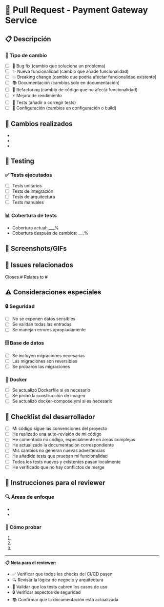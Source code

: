 # 🚀 Pull Request - Payment Gateway Service

## 📋 Descripción
<!-- Describe brevemente los cambios realizados -->

### 🎯 Tipo de cambio
- [ ] 🐛 Bug fix (cambio que soluciona un problema)
- [ ] ✨ Nueva funcionalidad (cambio que añade funcionalidad)
- [ ] 💥 Breaking change (cambio que podría afectar funcionalidad existente)
- [ ] 📚 Documentación (cambios solo en documentación)
- [ ] 🎨 Refactoring (cambio de código que no afecta funcionalidad)
- [ ] ⚡ Mejora de rendimiento
- [ ] 🧪 Tests (añadir o corregir tests)
- [ ] 🔧 Configuración (cambios en configuración o build)

## 🔧 Cambios realizados
<!-- Lista detallada de cambios -->
- 
- 
- 

## 🧪 Testing
<!-- Describe cómo se han probado los cambios -->

### ✅ Tests ejecutados
- [ ] Tests unitarios
- [ ] Tests de integración
- [ ] Tests de arquitectura
- [ ] Tests manuales

### 📊 Cobertura de tests
<!-- Si aplica, menciona la cobertura de tests -->
- Cobertura actual: ___%
- Cobertura después de cambios: ___%

## 📸 Screenshots/GIFs
<!-- Si aplica, añade capturas de pantalla o GIFs -->

## 🔗 Issues relacionados
<!-- Menciona issues relacionados usando # -->
Closes #
Relates to #

## ⚠️ Consideraciones especiales
<!-- Cualquier consideración especial para el reviewer -->

### 🔒 Seguridad
- [ ] No se exponen datos sensibles
- [ ] Se validan todas las entradas
- [ ] Se manejan errores apropiadamente

### 🗄️ Base de datos
- [ ] Se incluyen migraciones necesarias
- [ ] Las migraciones son reversibles
- [ ] Se probaron las migraciones

### 🐳 Docker
- [ ] Se actualizó Dockerfile si es necesario
- [ ] Se probó la construcción de imagen
- [ ] Se actualizó docker-compose.yml si es necesario

## 📝 Checklist del desarrollador
- [ ] Mi código sigue las convenciones del proyecto
- [ ] He realizado una auto-revisión de mi código
- [ ] He comentado mi código, especialmente en áreas complejas
- [ ] He actualizado la documentación correspondiente
- [ ] Mis cambios no generan nuevas advertencias
- [ ] He añadido tests que prueban mi funcionalidad
- [ ] Todos los tests nuevos y existentes pasan localmente
- [ ] He verificado que no hay conflictos de merge

## 🎯 Instrucciones para el reviewer
<!-- Instrucciones específicas para quien revise el PR -->

### 🔍 Áreas de enfoque
<!-- Menciona áreas específicas donde quieres feedback -->
- 
- 

### 🧪 Cómo probar
<!-- Pasos específicos para probar los cambios -->
1. 
2. 
3. 

---

**📋 Nota para el reviewer:**
- ✅ Verificar que todos los checks del CI/CD pasen
- 🔍 Revisar la lógica de negocio y arquitectura
- 🧪 Validar que los tests cubren los casos de uso
- 🔒 Verificar aspectos de seguridad
- 📚 Confirmar que la documentación está actualizada 